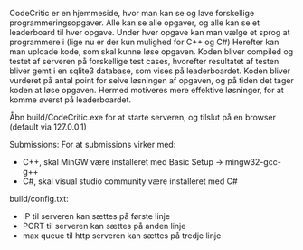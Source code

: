 CodeCritic er en hjemmeside, hvor man kan se og lave forskellige programmeringsopgaver.
Alle kan se alle opgaver, og alle kan se et leaderboard til hver opgave.
Under hver opgave kan man vælge et sprog at programmere i (lige nu er der kun mulighed for C++ og C#)
Herefter kan man uploade kode, som skal kunne løse opgaven. Koden bliver compiled og testet af serveren på forskellige test cases,
hvorefter resultatet af testen bliver gemt i en sqlite3 database, som vises på leaderboardet.
Koden bliver vurderet på antal point for selve løsningen af opgaven, og på tiden det tager koden at løse opgaven.
Hermed motiveres mere effektive løsninger, for at komme øverst på leaderboardet.

Åbn build/CodeCritic.exe for at starte serveren, og tilslut på en browser (default via 127.0.0.1)

Submissions:
For at submissions virker med:
- C++, skal MinGW være installeret med Basic Setup -> mingw32-gcc-g++
- C#, skal visual studio community være installeret med C#

build/config.txt:
- IP til serveren kan sættes på første linje
- PORT til serveren kan sættes på anden linje
- max queue til http serveren kan sættes på tredje linje
